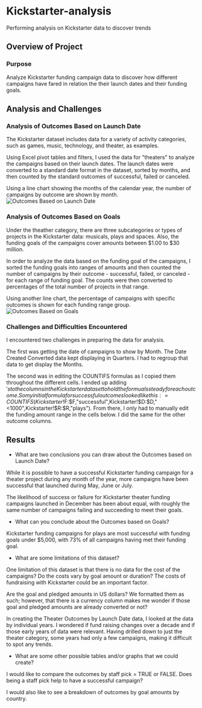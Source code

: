 # Kickstarter-analysis
Performing analysis on Kickstarter data to discover trends

## Overview of Project
### Purpose
Analyze Kickstarter funding campaign data to discover how different campaigns have fared in relation the their launch dates and their funding goals.

## Analysis and Challenges

### Analysis of Outcomes Based on Launch Date
The Kickstarter dataset includes data for a variety of activity categories, such as games, music, technology, and theater, as examples. 

Using Excel pivot tables and filters, I used the data for "theaters" to analyze the campaigns based on their launch dates. The launch dates were converted to a standard date format in the dataset, sorted by months, and then counted by the standard outcomes of successful, failed or canceled. 

Using a line chart showing the months of the calendar year, the number of campaigns by outcome are shown by month.  
![Outcomes Based on Launch Date]()

### Analysis of Outcomes Based on Goals
Under the theather category, there are three subcategories or types of projects in the Kickstarter data: musicals, plays and spaces. Also, the funding goals of the campaigns cover amounts between $1.00 to $30 million. 

In order to analyze the data based on the funding goal of the campaigns, I sorted the funding goals into ranges of amounts and then counted the number of campaigns by their outcome - successful, failed, or canceled - for each range of funding goal. The counts were then converted to percentages of the total number of projects in that range. 

Using another line chart, the percentage of campaigns with specific outcomes is shown for each funding range group.
![Outcomes Based on Goals]()

### Challenges and Difficulties Encountered
I encountered two challenges in preparing the data for analysis. 

The first was getting the date of campaigns to show by Month. The Date Created Converted data kept displaying in Quarters. I had to regroup that data to get display the Months.

The second was in editing the COUNTIFS formulas as I copied them throughout the different cells. I ended up adding $'s to the columns in the Kickstarter dataset to hold the formuals steady for each outcome. So my initial formula for successful outcomes looked like this: =COUNTIFS(Kickstarter!$F:$F,"successful",Kickstarter!$D:$D,"<1000",Kickstarter!$R:$R,"plays"). From there, I only had to manually edit the funding amount range in the cells below. I did the same for the other outcome columns.

## Results

- What are two conclusions you can draw about the Outcomes based on Launch Date? 

While it is possible to have a successful Kickstarter funding campaign for a theater project during any month of the year, more campaigns have been successful that launched during May, June or July.

The likelihood of success or failure for Kickstarter theater funding campaigns launched in December has been about equal, with roughly the same number of campaigns failing and succeeding to meet their goals.

- What can you conclude about the Outcomes based on Goals?

Kickstarter funding campaigns for plays are most successful with funding goals under $5,000, with 73% of all campaigns having met their funding goal. 

- What are some limitations of this dataset?

One limitation of this dataset is that there is no data for the cost of the campaigns? Do the costs vary by goal amount or duration? The costs of fundraising with Kickstarter could be an important factor. 

Are the goal and pledged amounts in US dollars? We formatted them as such; however, that there is a currency column makes me wonder if those goal and pledged amounts are already converted or not?

In creating the Theater Outcomes by Launch Date data, I looked at the data by individual years. I wondered if fund raising changes over a decade and if those early years of data were relevant. Having drilled down to just the theater category, some years had only a few campaigns, making it difficult to spot any trends.

- What are some other possible tables and/or graphs that we could create?

I would like to compare the outcomes by staff pick = TRUE or FALSE. Does being a staff pick help to have a successful campaign? 

I would also like to see a breakdown of outcomes by goal amounts by country. 